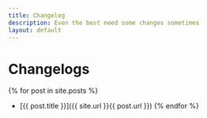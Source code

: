 ```yaml
---
title: Changelog
description: Even the best need some changes sometimes
layout: default
---
```


# Changelogs
{% for post in site.posts %}
  - [{{ post.title }}]({{ site.url }}{{ post.url }})
{% endfor %}
